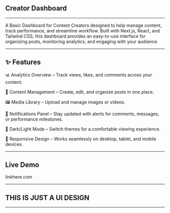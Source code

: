 ## Creator Dashboard

---

A Basic Dashboard for Content Creators designed to help manage content, track performance, and streamline workflow. Built with Next.js, React, and Tailwind CSS, this dashboard provides an easy-to-use interface for organizing posts, monitoring analytics, and engaging with your audience.

---

## ✨ Features

📊 Analytics Overview – Track views, likes, and comments across your content.

📝 Content Management – Create, edit, and organize posts in one place.

🖼️ Media Library – Upload and manage images or videos.

🔔 Notifications Panel – Stay updated with alerts for comments, messages, or performance milestones.

🌙 Dark/Light Mode – Switch themes for a comfortable viewing experience.

📱 Responsive Design – Works seamlessly on desktop, tablet, and mobile devices.

---

## Live Demo

linkhere.com

---

## THIS IS JUST A UI DESIGN

---
